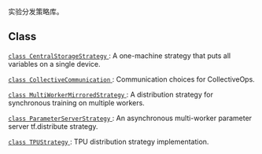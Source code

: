 实验分发策略库。

## Class 
[ `class CentralStorageStrategy` ](https://tensorflow.google.cn/api_docs/python/tf/distribute/experimental/CentralStorageStrategy): A one-machine strategy that puts all variables on a single device.

[ `class CollectiveCommunication` ](https://tensorflow.google.cn/api_docs/python/tf/distribute/experimental/CollectiveCommunication): Communication choices for CollectiveOps.

[ `class MultiWorkerMirroredStrategy` ](https://tensorflow.google.cn/api_docs/python/tf/distribute/experimental/MultiWorkerMirroredStrategy): A distribution strategy for synchronous training on multiple workers.

[ `class ParameterServerStrategy` ](https://tensorflow.google.cn/api_docs/python/tf/distribute/experimental/ParameterServerStrategy): An asynchronous multi-worker parameter server tf.distribute strategy.

[ `class TPUStrategy` ](https://tensorflow.google.cn/api_docs/python/tf/distribute/experimental/TPUStrategy): TPU distribution strategy implementation.

